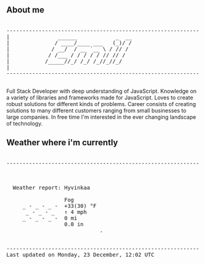 ## About me

<pre>

--------------------------------------------------------------------------------------
|			    ______            _  __
|			   / ____/____ ___   (_)/ /
|			  / __/  / __ `__ \ / // / 
|			 / /___ / / / / / // // /  
|			/_____//_/ /_/ /_//_//_/   
|                           
--------------------------------------------------------------------------------------

</pre>

Full Stack Developer with deep understanding of JavaScript. Knowledge on a variety of libraries and frameworks made for JavaScript. Loves to create robust solutions for different kinds of problems. Career consists of creating solutions to many different customers ranging from small businesses to large companies. In free time I'm interested in the ever changing landscape of technology. 



## Weather where i'm currently  

<pre>

--------------------------------------------------------------------------------------


 
  Weather report: Hyvinkaa  
    
                  Fog  
     _ - _ - _ -  +33(30) °F  
      _ - _ - _   ↑ 4 mph  
     _ - _ - _ -  0 mi  
                  0.0 in  
                             .


--------------------------------------------------------------------------------------
Last updated on Monday, 23 December, 12:02 UTC
</pre>
